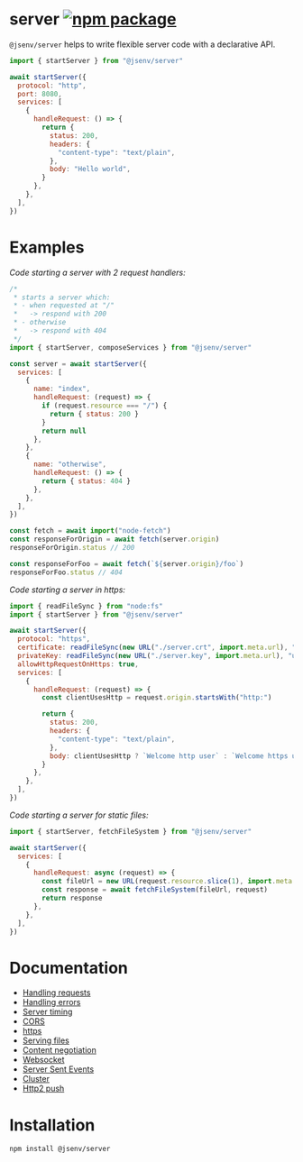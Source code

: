# server [![npm package](https://img.shields.io/npm/v/@jsenv/server.svg?logo=npm&label=package)](https://www.npmjs.com/package/@jsenv/server)

`@jsenv/server` helps to write flexible server code with a declarative API.

```js
import { startServer } from "@jsenv/server"

await startServer({
  protocol: "http",
  port: 8080,
  services: [
    {
      handleRequest: () => {
        return {
          status: 200,
          headers: {
            "content-type": "text/plain",
          },
          body: "Hello world",
        }
      },
    },
  ],
})
```

# Examples

_Code starting a server with 2 request handlers:_

```js
/*
 * starts a server which:
 * - when requested at "/"
 *   -> respond with 200
 * - otherwise
 *   -> respond with 404
 */
import { startServer, composeServices } from "@jsenv/server"

const server = await startServer({
  services: [
    {
      name: "index",
      handleRequest: (request) => {
        if (request.resource === "/") {
          return { status: 200 }
        }
        return null
      },
    },
    {
      name: "otherwise",
      handleRequest: () => {
        return { status: 404 }
      },
    },
  ],
})

const fetch = await import("node-fetch")
const responseForOrigin = await fetch(server.origin)
responseForOrigin.status // 200

const responseForFoo = await fetch(`${server.origin}/foo`)
responseForFoo.status // 404
```

_Code starting a server in https:_

```js
import { readFileSync } from "node:fs"
import { startServer } from "@jsenv/server"

await startServer({
  protocol: "https",
  certificate: readFileSync(new URL("./server.crt", import.meta.url), "utf8"),
  privateKey: readFileSync(new URL("./server.key", import.meta.url), "utf8"),
  allowHttpRequestOnHttps: true,
  services: [
    {
      handleRequest: (request) => {
        const clientUsesHttp = request.origin.startsWith("http:")

        return {
          status: 200,
          headers: {
            "content-type": "text/plain",
          },
          body: clientUsesHttp ? `Welcome http user` : `Welcome https user`,
        }
      },
    },
  ],
})
```

_Code starting a server for static files:_

```js
import { startServer, fetchFileSystem } from "@jsenv/server"

await startServer({
  services: [
    {
      handleRequest: async (request) => {
        const fileUrl = new URL(request.resource.slice(1), import.meta.url)
        const response = await fetchFileSystem(fileUrl, request)
        return response
      },
    },
  ],
})
```

# Documentation

- [Handling requests](./docs/handling_requests.md)
- [Handling errors](./docs/handling_errors.md)
- [Server timing](./docs/server_timing.md)
- [CORS](./docs/cors.md)
- [https](./docs/https.md)
- [Serving files](./docs/serving_files.md)
- [Content negotiation](./docs/content_negotiation.md)
- [Websocket](./docs/websocket.md)
- [Server Sent Events](./docs/server_sent_events.md)
- [Cluster](./docs/cluster.md)
- [Http2 push](./docs/http2_push.md)

# Installation

```console
npm install @jsenv/server
```
